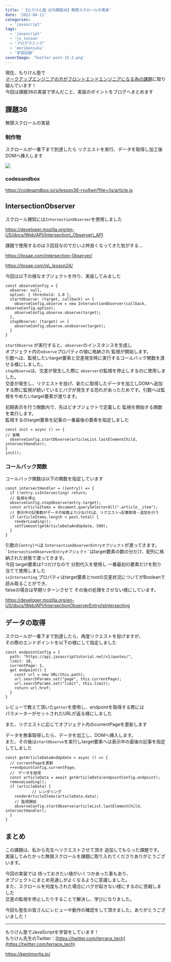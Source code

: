 ```yaml
---
title: '【もりけん塾 @JS課題36】無限スクロールの実装'
date: '2022-04-11'
categories:
  - 'javascript'
tags:
  - 'javascript'
  - 'js_lesson'
  - 'プログラミング'
  - 'morikenjuku'
  - '学習記録'
coverImage: 'Twitter-post-15-2.png'
---
```


現在、もりけん塾で  
[マークアップエンジニアの方がフロントエンドエンジニアになる為の課題](https://github.com/kenmori/handsonFrontend/blob/master/work/markup/1.md)に取り組んでいます！  
今回は課題36の実装で学んだこと、実装のポイントをブログへまとめます

## 課題36

無限スクロールの実装

### 制作物

スクロールが一番下まで到達したら リクエストを実行、データを取得し加工後 DOMヘ挿入します

![](/images/061d326ec7ca566a531325a34e4939da.gif)

### codesandbox

https://codesandbox.io/s/lesson36-rvu9wn?file=/js/article.js

## IntersectionObserver

スクロール検知には`IntersectionObserver`を使用しました

https://developer.mozilla.org/en-US/docs/Web/API/Intersection\_Observer\_API

課題で使用するのは３回目なのでだいぶ仲良くなってきた気がする...

https://itosae.com/intersection-0bserver/

https://itosae.com/js\_lesson24/

今回は以下の様なオブジェクトを作り、実装してみました

```
const observeConfig = {
  observe: null,
  option: { threshold: 1.0 },
  startObserve: (target, callback) => {
    observeConfig.observe = new IntersectionObserver(callback, observeConfig.option);
    observeConfig.observe.observe(target);
  },
  stopObserve: (target) => {
    observeConfig.observe.unobserve(target);
  }
}
```

`startObserve` が実行すると、`observer`のインスタンスを生成し  
オブジェクト内の`observe`プロパティの値に格納され 監視が開始します。  
引数へは、監視したいtarget要素と交差発生時に実行するコールバック関数を渡せる様にしました。  
`stopObserve`は、交差が発生した際に `observer`の監視を停止しするのに使用しました。  
交差が発生し、リクエストを投げ、新たに取得したデータを加工しDOMへ追加する際に監視が続いているとバグが発生する恐れがあったためです。引数へは監視をやめたいtarget要素が渡ります。

初期表示を行う関数内で、先ほどオブジェクトで定義した 監視を開始する関数を実行します。  
監視するのtarget要素を記事の一番最後の要素を指定しました

```
const init = async () => {
// 省略
  observeConfig.startObserve(articleList.lastElementChild, intersectHandler);
}
init();
```

### コールバック関数

コールバック関数は以下の関数を指定しています

```
const intersectHandler = ([entry]) => {
  if (!entry.isIntersecting) return;
  // 監視を停止
  observeConfig.stopObserve(entry.target);
  const articleItems = document.querySelectorAll(".article__item");
  // 表示中の記事数がデータの総数より少なければ、リクエスト→記事取得・追加を行う
  if (articleItems.length < post.total) {
    renderLoading();
    setTimeout(getArticleDataAndUpdate, 500);
  }
}
```

引数の`[entry]`へは `IntersectionObserverEntryオブジェクト`が渡ってきます。  
`` `IntersectionObserverEntryオブジェクト` ``はtarget要素の数の分だけ、配列に格納された状態で渡ってきます。  
今回 target要素は1つだけなので 分割代入を使用し 一番最初の要素だけを割り当てて使用しました  
`isIntersecting` プロパティはtarget要素とrootの交差状況についてがBooleanで読み取ることができ、  
falseの場合は早期リターンさせて その後の処理をさせない様にしています。

https://developer.mozilla.org/en-US/docs/Web/API/IntersectionObserverEntry/isIntersecting

## データの取得

スクロールが一番下まで到達したら、再度リクエストを投げますが、  
その際のエンドポイントを以下の様にして指定しました

```
const endpointConfig = {
  path: "https://api.javascripttutorial.net/v1/quotes/",
  limit: 10,
  currentPage: 1,
  get endpoint() {
    const url = new URL(this.path);
    url.searchParams.set("page", this.currentPage);
    url.searchParams.set("limit", this.limit);
    return url.href;
  }
}
```

レビューで教えて頂いた`getter`を使用し、endpointを取得する際には  
パラメーターがセットされたURLが返る様にしました

また、リクエストに応じてオブジェクト内のcurrentPageを更新します

データを無事取得したら、データを加工し、DOMへ挿入します。  
また、その後は`startObserve`を実行しtarget要素へは表示中の最後の記事を指定してしました

```
const getArticleDataAndUpdate = async () => {
  // currentPageを更新
  ++endpointConfig.currentPage;
  //　データを取得
  const articleData = await getArticleData(endpointConfig.endpoint);
  removeLoading();
  if (articleData) {
　　　　　　　// レンダリング
    renderArticleItems(articleData.data);
    // 監視開始
    observeConfig.startObserve(articleList.lastElementChild, intersectHandler);
  }
}
```

## まとめ

この課題は、私から先生へリクエストさせて頂き 追加してもらった課題です。  
実装してみたかった無限スクロールを課題に取り入れてくださりありがとうございます。

今回の実装では 持っておきたい値がいくつかあった事もあり、  
オブジェクトにまとめ見通しがよくなるように意識しました。  
また、スクロールを何度もされた場合にバグが起きない様にするのに苦戦しました  
交差の監視を停止したりすることで解決し、学びになりました。

今回も塾生の皆さんにレビューや動作の確認をして頂きました。ありがとうございました！

---

もりけん塾でJavaScriptを学習をしています！  
もりけん先生のTwitter：[https://twitter.com/terrace_tech](https://twitter.com/terrace_tech)

https://kenjimorita.jp/
